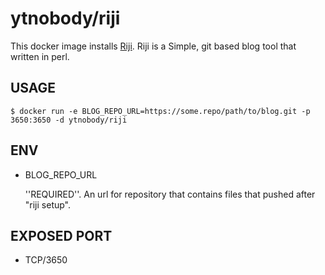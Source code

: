 # ytnobody/riji

This docker image installs [Riji](http://search.cpan.org/~songmu/Riji-0.1.3/lib/Riji.pm). Riji is a Simple, git based blog tool that written in perl.

## USAGE

```
$ docker run -e BLOG_REPO_URL=https://some.repo/path/to/blog.git -p 3650:3650 -d ytnobody/riji
```

## ENV

* BLOG\_REPO\_URL 

  ''REQUIRED''. An url for repository that contains files that pushed after "riji setup".

## EXPOSED PORT

* TCP/3650


